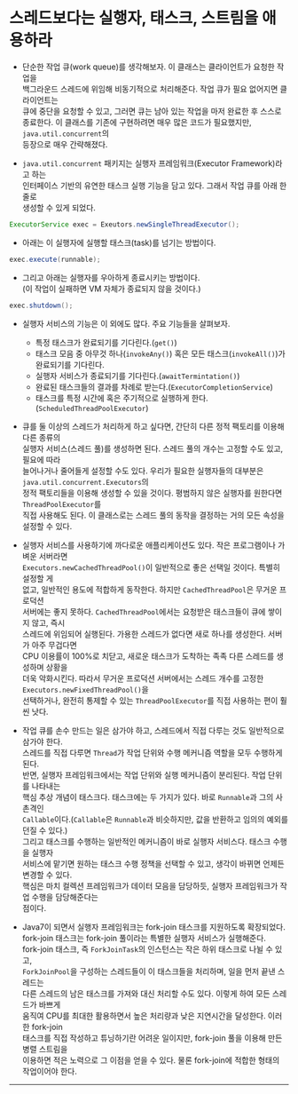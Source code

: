 # 스레드보다는 실행자, 태스크, 스트림을 애용하라

- 단순한 작업 큐(work queue)를 생각해보자. 이 클래스는 클라이언트가 요청한 작업을  
  백그라운드 스레드에 위임해 비동기적으로 처리해준다. 작업 큐가 필요 없어지면 클라이언트는  
  큐에 중단을 요청할 수 있고, 그러면 큐는 남아 있는 작업을 마저 완료한 후 스스로  
  종료한다. 이 클래스를 기존에 구현하려면 매우 많은 코드가 필요했지만, `java.util.concurrent`의  
  등장으로 매우 간략해졌다.

- `java.util.concurrent` 패키지는 실행자 프레임워크(Executor Framework)라고 하는  
  인터페이스 기반의 유연한 태스크 실행 기능을 담고 있다. 그래서 작업 큐를 아래 한 줄로  
  생성할 수 있게 되었다.

```java
ExecutorService exec = Exeutors.newSingleThreadExecutor();
```

- 아래는 이 실행자에 실행할 태스크(task)를 넘기는 방법이다.

```java
exec.execute(runnable);
```

- 그리고 아래는 실행자를 우아하게 종료시키는 방법이다.  
  (이 작업이 실패하면 VM 자체가 종료되지 않을 것이다.)

```java
exec.shutdown();
```

- 실행자 서비스의 기능은 이 외에도 많다. 주요 기능들을 살펴보자.

  - 특정 태스크가 완료되기를 기다린다.(`get()`)
  - 태스크 모음 중 아무것 하나(`invokeAny()`) 혹은 모든 태스크(`invokeAll()`)가  
    완료되기를 기다린다.
  - 실행자 서비스가 종료되기를 기다린다.(`awaitTermintation()`)
  - 완료된 태스크들의 결과를 차례로 받는다.(`ExecutorCompletionService`)
  - 태스크를 특정 시간에 혹은 주기적으로 실행하게 한다.(`ScheduledThreadPoolExecutor`)

- 큐를 둘 이상의 스레드가 처리하게 하고 싶다면, 간단히 다른 정적 팩토리를 이용해 다른 종류의  
  실행자 서비스(스레드 풀)를 생성하면 된다. 스레드 풀의 개수는 고정할 수도 있고, 필요에 따라  
  늘어나거나 줄어들게 설정할 수도 있다. 우리가 필요한 실행자들의 대부분은 `java.util.concurrent.Executors`의  
  정적 팩토리들을 이용해 생성할 수 있을 것이다. 평범하지 않은 실행자를 원한다면 `ThreadPoolExecutor`를  
  직접 사용해도 된다. 이 클래스로는 스레드 풀의 동작을 결정하는 거의 모든 속성을 설정할 수 있다.

- 실행자 서비스를 사용하기에 까다로운 애플리케이션도 있다. 작은 프로그램이나 가벼운 서버라면  
  `Executors.newCachedThreadPool()`이 일반적으로 좋은 선택일 것이다. 특별히 설정할 게  
  없고, 일반적인 용도에 적합하게 동작한다. 하지만 `CachedThreadPool`은 무거운 프로덕션  
  서버에는 좋지 못하다. `CachedThreadPool`에서는 요청받은 태스크들이 큐에 쌓이지 않고, 즉시  
  스레드에 위임되어 실행된다. 가용한 스레드가 없다면 새로 하나를 생성한다. 서버가 아주 무겁다면  
  CPU 이용률이 100%로 치닫고, 새로운 태스크가 도착하는 족족 다른 스레드를 생성하며 상황을  
  더욱 악화시킨다. 따라서 무거운 프로덕션 서버에서는 스레드 개수를 고정한 `Executors.newFixedThreadPool()`을  
  선택하거나, 완전히 통제할 수 있는 `ThreadPoolExecutor`를 직접 사용하는 편이 훨씬 낫다.

- 작업 큐를 손수 만드는 일은 삼가야 하고, 스레드에서 직접 다루는 것도 일반적으로 삼가야 한다.  
  스레드를 직접 다루면 `Thread`가 작업 단위와 수행 메커니즘 역할을 모두 수행하게 된다.  
  반면, 실행자 프레임워크에서는 작업 단위와 실행 메커니즘이 분리된다. 작업 단위를 나타내는  
  핵심 추상 개념이 태스크다. 태스크에는 두 가지가 있다. 바로 `Runnable`과 그의 사촌격인  
  `Callable`이다.(`Callable`은 `Runnable`과 비슷하지만, 값을 반환하고 임의의 예외를 던질 수 있다.)  
  그리고 태스크를 수행하는 일반적인 메커니즘이 바로 실행자 서비스다. 태스크 수행을 실행자  
  서비스에 맡기면 원하는 태스크 수행 정책을 선택할 수 있고, 생각이 바뀌면 언제든 변경할 수 있다.  
  핵심은 마치 컬렉션 프레임워크가 데이터 모음을 담당하듯, 실행자 프레임워크가 작업 수행을 담당해준다는  
  점이다.

- Java7이 되면서 실행자 프레임워크는 fork-join 태스크를 지원하도록 확장되었다.  
  fork-join 태스크는 fork-join 풀이라는 특별한 실행자 서비스가 실행해준다.  
  fork-join 태스크, 즉 `ForkJoinTask`의 인스턴스는 작은 하위 태스크로 나뉠 수 있고,  
  `ForkJoinPool`을 구성하는 스레드들이 이 태스크들을 처리하며, 일을 먼저 끝낸 스레드는  
  다른 스레드의 남은 태스크를 가져와 대신 처리할 수도 있다. 이렇게 하여 모든 스레드가 바쁘게  
  움직여 CPU를 최대한 활용하면서 높은 처리량과 낮은 지연시간을 달성한다. 이러한 fork-join  
  태스크를 직접 작성하고 튜닝하기란 어려운 일이지만, fork-join 풀을 이용해 만든 병렬 스트림을  
  이용하면 적은 노력으로 그 이점을 얻을 수 있다. 물론 fork-join에 적합한 형태의  
  작업이어야 한다.

---
